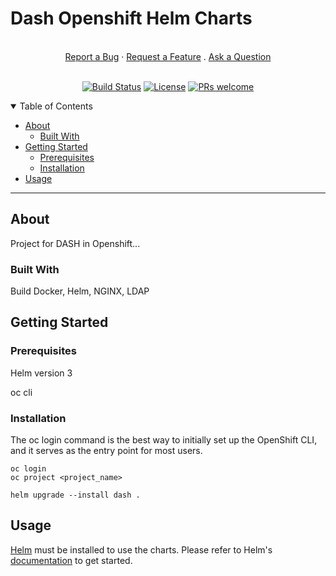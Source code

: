 # Dash Openshift Helm Charts

<div align="center">
  <br />
  <a href="https://github.com/armadik/dash/issues/new?assignees=&labels=bug&template=01_BUG_REPORT.md&title=bug%3A+">Report a Bug</a>
  ·
  <a href="https://github.com/armadik/dash/issues/new?assignees=&labels=enhancement&template=02_FEATURE_REQUEST.md&title=feat%3A+">Request a Feature</a>
  .
  <a href="https://github.com/armadik/dash/issues/new?assignees=&labels=question&template=04_SUPPORT_QUESTION.md&title=support%3A+">Ask a Question</a>
</div>

<div align="center">
<br />

[![Build Status](https://app.travis-ci.com/Armadik/dash.svg?branch=main)](https://app.travis-ci.com/Armadik/dash)
[![License](https://img.shields.io/github/license/armadik/dash)](https://opensource.org/licenses/MIT)
[![PRs welcome](https://img.shields.io/badge/PRs-welcome-ff69b4.svg?style=flat-square)](https://github.com/armadik/dash/issues?q=is%3Aissue+is%3Aopen+label%3A%22help+wanted%22)

</div>

<details open="open">
<summary>Table of Contents</summary>

- [About](#about)
  - [Built With](#built-with)
- [Getting Started](#getting-started)
  - [Prerequisites](#prerequisites)
  - [Installation](#installation)
- [Usage](#usage)

---

## About

Project for DASH in Openshift...

</details>

### Built With

Build Docker, Helm, NGINX, LDAP

## Getting Started

### Prerequisites

Helm version 3

oc cli

### Installation

The oc login command is the best way to initially set up the OpenShift CLI, and it serves as the entry point for most users.

```console
oc login
oc project <project_name>
```

```console
helm upgrade --install dash .
```

## Usage

[Helm](https://helm.sh) must be installed to use the charts.
Please refer to Helm's [documentation](https://helm.sh/docs/) to get started.
